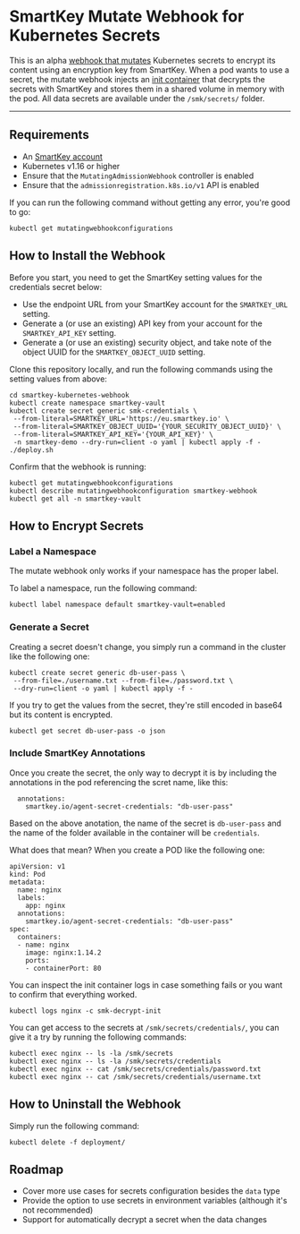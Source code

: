 # SmartKey Mutate Webhook for Kubernetes Secrets

This is an alpha [webhook that mutates](https://kubernetes.io/docs/reference/access-authn-authz/extensible-admission-controllers/#mutating-webhook-auditing-annotations) Kubernetes secrets to encrypt its content using an encryption key from SmartKey. When a pod wants to use a secret, the mutate webhook injects an [init container](https://kubernetes.io/docs/concepts/workloads/pods/init-containers/) that decrypts the secrets with SmartKey and stores them in a shared volume in memory with the pod. All data secrets are available under the `/smk/secrets/` folder.

---
## Requirements

* An [SmartKey account](https://www.equinix.com/services/edge-services/smartkey/)
* Kubernetes v1.16 or higher
* Ensure that the `MutatingAdmissionWebhook` controller is enabled
* Ensure that the `admissionregistration.k8s.io/v1` API is enabled

If you can run the following command without getting any error, you're good to go:

```
kubectl get mutatingwebhookconfigurations
```

## How to Install the Webhook

Before you start, you need to get the SmartKey setting values for the credentials secret below:

* Use the endpoint URL from your SmartKey account for the `SMARTKEY_URL` setting.
* Generate a (or use an existing) API key from your account for the `SMARTKEY_API_KEY` setting.
* Generate a (or use an existing) security object, and take note of the object UUID for the `SMARTKEY_OBJECT_UUID` setting.

Clone this repository locally, and run the following commands using the setting values from above:

```
cd smartkey-kubernetes-webhook
kubectl create namespace smartkey-vault
kubectl create secret generic smk-credentials \
 --from-literal=SMARTKEY_URL='https://eu.smartkey.io' \
 --from-literal=SMARTKEY_OBJECT_UUID='{YOUR_SECURITY_OBJECT_UUID}' \
 --from-literal=SMARTKEY_API_KEY='{YOUR_API_KEY}' \
 -n smartkey-demo --dry-run=client -o yaml | kubectl apply -f -
./deploy.sh
```

Confirm that the webhook is running:

```
kubectl get mutatingwebhookconfigurations
kubectl describe mutatingwebhookconfiguration smartkey-webhook
kubectl get all -n smartkey-vault
```

## How to Encrypt Secrets

### Label a Namespace

The mutate webhook only works if your namespace has the proper label. 

To label a namespace, run the following command:

```
kubectl label namespace default smartkey-vault=enabled
```


### Generate a Secret

Creating a secret doesn't change, you simply run a command in the cluster like the following one:

```
kubectl create secret generic db-user-pass \
 --from-file=./username.txt --from-file=./password.txt \
 --dry-run=client -o yaml | kubectl apply -f -
```

If you try to get the values from the secret, they're still encoded in base64 but its content is encrypted.

```
kubectl get secret db-user-pass -o json
```

### Include SmartKey Annotations

Once you create the secret, the only way to decrypt it is by including the annotations in the pod referencing the scret name, like this:

```
  annotations:
    smartkey.io/agent-secret-credentials: "db-user-pass"
```

Based on the above anotation, the name of the secret is `db-user-pass` and the name of the folder available in the container will be `credentials`.

What does that mean? When you create a POD like the following one:

```
apiVersion: v1
kind: Pod
metadata:
  name: nginx
  labels:
    app: nginx
  annotations:
    smartkey.io/agent-secret-credentials: "db-user-pass"
spec:
  containers:
  - name: nginx
    image: nginx:1.14.2
    ports:
    - containerPort: 80
```

You can inspect the init container logs in case something fails or you want to confirm that everything worked.

```
kubectl logs nginx -c smk-decrypt-init
```

You can get access to the secrets at `/smk/secrets/credentials/`, you can give it a try by running the following commands:

```
kubectl exec nginx -- ls -la /smk/secrets
kubectl exec nginx -- ls -la /smk/secrets/credentials
kubectl exec nginx -- cat /smk/secrets/credentials/password.txt
kubectl exec nginx -- cat /smk/secrets/credentials/username.txt
```

## How to Uninstall the Webhook

Simply run the following command:

```
kubectl delete -f deployment/
```

## Roadmap

* Cover more use cases for secrets configuration besides the `data` type
* Provide the option to use secrets in environment variables (although it's not recommended)
* Support for automatically decrypt a secret when the data changes
